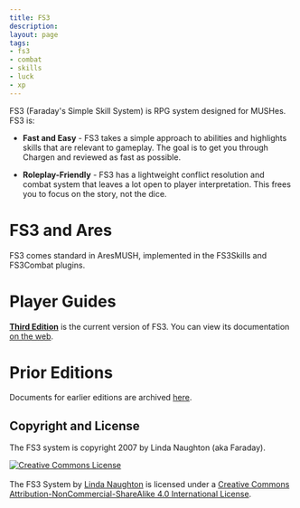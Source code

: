 ```yaml
---
title: FS3
description:
layout: page
tags: 
- fs3
- combat
- skills
- luck
- xp
---
```


FS3 (Faraday's Simple Skill System) is RPG system designed for MUSHes.  FS3 is:

* **Fast and Easy** - FS3 takes a simple approach to abilities and highlights skills that are relevant to gameplay.  The goal is to get you through Chargen and reviewed as fast as possible.

* **Roleplay-Friendly** - FS3 has a lightweight conflict resolution and combat system that leaves a lot open to player interpretation.  This frees you to focus on the story, not the dice.

# FS3 and Ares

FS3 comes standard in AresMUSH, implemented in the FS3Skills and FS3Combat plugins.

# Player Guides

**[Third Edition](/fs3/fs3-3/)** is the current version of FS3.  You can view its documentation [on the web](/fs3/fs3-3/).

# Prior Editions

Documents for earlier editions are archived [here](/fs3/old-editions).

## Copyright and License

The FS3 system is copyright 2007 by Linda Naughton (aka Faraday).

<a rel="license" href="http://creativecommons.org/licenses/by-nc-sa/4.0/"><img alt="Creative Commons License" style="border-width:0" src="https://i.creativecommons.org/l/by-nc-sa/4.0/88x31.png" /></a><br/><br /><span xmlns:dct="http://purl.org/dc/terms/" href="http://purl.org/dc/dcmitype/Text" property="dct:title" rel="dct:type">The FS3 System</span> by <a xmlns:cc="http://creativecommons.org/ns#" href="http://www.aresmush.com" property="cc:attributionName" rel="cc:attributionURL">Linda Naughton</a> is licensed under a <a rel="license" href="http://creativecommons.org/licenses/by-nc-sa/4.0/">Creative Commons Attribution-NonCommercial-ShareAlike 4.0 International License</a>.
